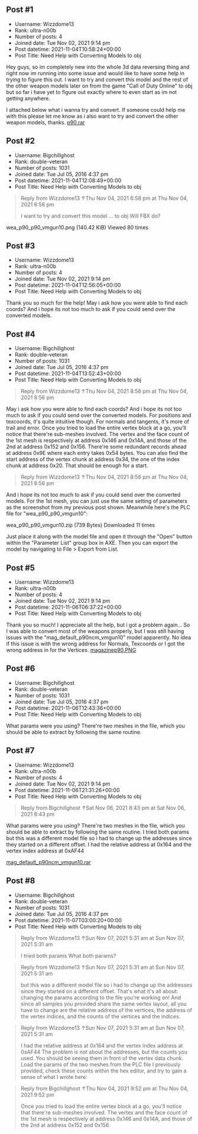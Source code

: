 ## Post #1
- Username: Wizzdome13
- Rank: ultra-n00b
- Number of posts: 4
- Joined date: Tue Nov 02, 2021 9:14 pm
- Post datetime: 2021-11-04T10:58:24+00:00
- Post Title: Need Help with Converting Models to obj

Hey guys, so im completely new into the whole 3d data reversing thing and right now im running into some issue and would like to have some help in trying to figure this out. I want to try and convert this model and the rest of the other weapon models later on from the game "Call of Duty Online" to obj but so far i have yet to figure out exactly where to even start as im not getting anywhere.

I attached below what i wanna try and convert. If someone could help me with this please let me know as i also want to try and convert the other weapon models, thanks.
[p90.rar](https://xentaxbackup.github.io/file/21141_p90.rar)
## Post #2
- Username: Bigchillghost
- Rank: double-veteran
- Number of posts: 1031
- Joined date: Tue Jul 05, 2016 4:37 pm
- Post datetime: 2021-11-04T12:08:49+00:00
- Post Title: Need Help with Converting Models to obj

> Reply from Wizzdome13 ↑Thu Nov 04, 2021 6:58 pm at Thu Nov 04, 2021 6:58 pm
>
> I want to try and convert this model ... to obj
Will FBX do? 



wea_p90_p90_vmgun10.png (140.42 KiB) Viewed 80 times
## Post #3
- Username: Wizzdome13
- Rank: ultra-n00b
- Number of posts: 4
- Joined date: Tue Nov 02, 2021 9:14 pm
- Post datetime: 2021-11-04T12:56:05+00:00
- Post Title: Need Help with Converting Models to obj

Thank you so much for the help!   May i ask how you were able to find each coords? And i hope its not too much to ask if you could send over the converted models.
## Post #4
- Username: Bigchillghost
- Rank: double-veteran
- Number of posts: 1031
- Joined date: Tue Jul 05, 2016 4:37 pm
- Post datetime: 2021-11-04T13:52:43+00:00
- Post Title: Need Help with Converting Models to obj

> Reply from Wizzdome13 ↑Thu Nov 04, 2021 8:56 pm at Thu Nov 04, 2021 8:56 pm
>
> 
May i ask how you were able to find each coords? And i hope its not too much to ask if you could send over the converted models.
For positions and texcoords, it's quite intuitive though. For normals and tangents, it's more of trail and error. Once you tried to load the entire vertex block at a go, you'll notice that there're sub-meshes involved. The vertex and the face count of the 1st mesh is respectively at address 0x146 and 0x14A, and those of the 2nd at address 0x152 and 0x156. There're some redundant records ahead at address 0x9E where each entry takes 0x54 bytes. You can also find the start address of the vertex chunk at address 0x34, the one of the index chunk at address 0x20. That should be enough for a start.

> Reply from Wizzdome13 ↑Thu Nov 04, 2021 8:56 pm at Thu Nov 04, 2021 8:56 pm
>
> 
And i hope its not too much to ask if you could send over the converted models.
For the 1st mesh, you can just use the same setting of parameters as the screenshot from my previous post shown. Meanwhile here's the PLC file for "wea_p90_p90_vmgun10":


 wea_p90_p90_vmgun10.zip
(739 Bytes) Downloaded 11 times


Just place it along with the model file and open it through the "Open" button within the "Parameter List" group box in AXE. Then you can export the model by navigating to File > Export from List.
## Post #5
- Username: Wizzdome13
- Rank: ultra-n00b
- Number of posts: 4
- Joined date: Tue Nov 02, 2021 9:14 pm
- Post datetime: 2021-11-06T06:37:22+00:00
- Post Title: Need Help with Converting Models to obj

Thank you so much! I appreciate all the help, but i got a problem again... So I was able to convert most of the weapons properly, but I was still having issues with the "mag_default_p90ncm_vmgun10" model apparently. No idea if this issue is with the wrong address for Normals, Texcoords or I got the wrong address in for the Vertices.
[magazinep90.PNG](https://xentaxbackup.github.io/file/21154_magazinep90.PNG)
## Post #6
- Username: Bigchillghost
- Rank: double-veteran
- Number of posts: 1031
- Joined date: Tue Jul 05, 2016 4:37 pm
- Post datetime: 2021-11-06T12:43:36+00:00
- Post Title: Need Help with Converting Models to obj

What params were you using? There're two meshes in the file, which you should be able to extract by following the same routine.
## Post #7
- Username: Wizzdome13
- Rank: ultra-n00b
- Number of posts: 4
- Joined date: Tue Nov 02, 2021 9:14 pm
- Post datetime: 2021-11-06T21:31:26+00:00
- Post Title: Need Help with Converting Models to obj

> Reply from Bigchillghost ↑Sat Nov 06, 2021 8:43 pm at Sat Nov 06, 2021 8:43 pm
>
> 
What params were you using? There're two meshes in the file, which you should be able to extract by following the same routine. I tried both params but this was a different model file so i had to change up the addresses since they started on a different offset. I had the relative address at 0x164 and the vertex index address at 0xAF44

[](https://ibb.co/N92J5dk)

[](https://ibb.co/Y8GnFvG)
[mag_default_p90ncm_vmgun10.rar](https://xentaxbackup.github.io/file/21172_mag_default_p90ncm_vmgun10.rar)
## Post #8
- Username: Bigchillghost
- Rank: double-veteran
- Number of posts: 1031
- Joined date: Tue Jul 05, 2016 4:37 pm
- Post datetime: 2021-11-07T03:00:20+00:00
- Post Title: Need Help with Converting Models to obj

> Reply from Wizzdome13 ↑Sun Nov 07, 2021 5:31 am at Sun Nov 07, 2021 5:31 am
>
> I tried both params
What both params? 

> Reply from Wizzdome13 ↑Sun Nov 07, 2021 5:31 am at Sun Nov 07, 2021 5:31 am
>
> but this was a different model file so i had to change up the addresses since they started on a different offset.
That's what it's all about: changing the params according to the file you're working on! And since all samples you provided share the same vertex layout, all you have to change are the relative address of the vertices, the address of the vertex indices, and the counts of the vertices and the indices. 

> Reply from Wizzdome13 ↑Sun Nov 07, 2021 5:31 am at Sun Nov 07, 2021 5:31 am
>
> I had the relative address at 0x164 and the vertex index address at 0xAF44
The problem is not about the addresses, but the counts you used. You should be seeing them in front of the vertex data chunk. Load the params of the two meshes from the PLC file I previously provided, check these counts within the hex editor, and try to gain a sense of what I wrote here:

> Reply from Bigchillghost ↑Thu Nov 04, 2021 9:52 pm at Thu Nov 04, 2021 9:52 pm
>
> Once you tried to load the entire vertex block at a go, you'll notice that there're sub-meshes involved. The vertex and the face count of the 1st mesh is respectively at address 0x146 and 0x14A, and those of the 2nd at address 0x152 and 0x156.
